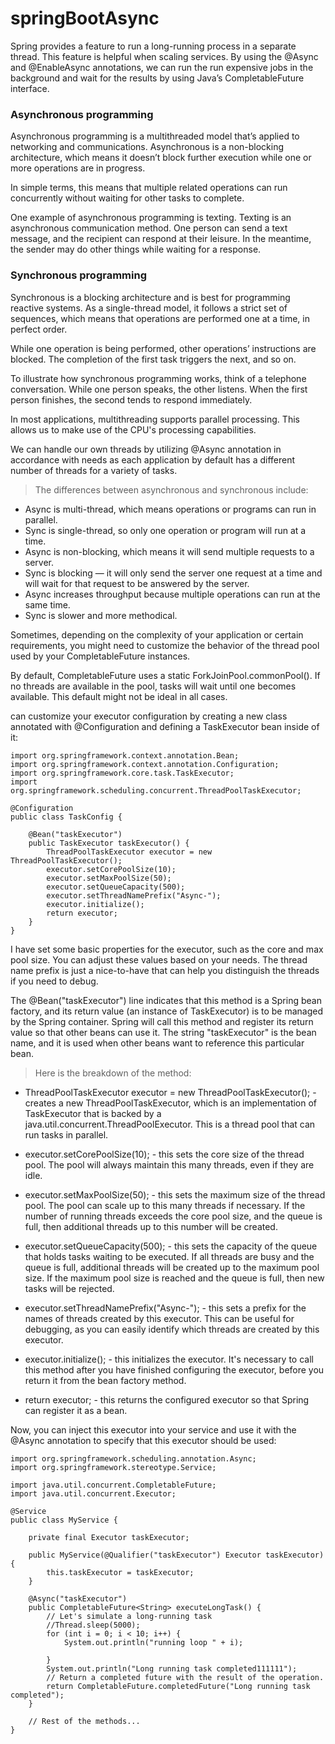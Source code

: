 # springBootAsync

Spring provides a feature to run a long-running process in a separate thread. This feature is helpful when scaling services. By using the @Async and @EnableAsync annotations, we can run the run expensive jobs in the background and wait for the results by using Java’s CompletableFuture interface.

### Asynchronous programming
Asynchronous programming is a multithreaded model that’s applied to networking and communications. Asynchronous is a non-blocking architecture, which means it doesn’t block further execution while one or more operations are in progress. 

In simple terms, this means that multiple related operations can run concurrently without waiting for other tasks to complete. 

One example of asynchronous programming  is texting. Texting is an asynchronous communication method. One person can send a text message, and the recipient can respond at their leisure. In the meantime, the sender may do other things while waiting for a response.

### Synchronous programming
Synchronous is a blocking architecture and is best for programming reactive systems. As a single-thread model, it follows a strict set of sequences, which means that operations are performed one at a time, in perfect order.

While one operation is being performed, other operations’ instructions are blocked. The completion of the first task triggers the next, and so on.

To illustrate how synchronous programming works, think of a telephone conversation. While one person speaks, the other listens. When the first person finishes, the second tends to respond immediately.


In most applications, multithreading supports parallel processing. This allows us to make use of the CPU's processing capabilities.

We can handle our own threads by utilizing @Async annotation in accordance with needs as each application by default has a different number of threads for a variety of tasks.


>  The differences between asynchronous and synchronous include:
* Async is multi-thread, which means operations or programs can run in parallel.
* Sync is single-thread, so only one operation or program will run at a time.
* Async is non-blocking, which means it will send multiple requests to a server.
* Sync is blocking — it will only send the server one request at a time and will wait for that request to be answered by the server.
* Async increases throughput because multiple operations can run at the same time.
* Sync is slower and more methodical.

Sometimes, depending on the complexity of your application or certain requirements, you might need to customize the behavior of the thread pool used by your CompletableFuture instances.

By default, CompletableFuture uses a static ForkJoinPool.commonPool(). If no threads are available in the pool, tasks will wait until one becomes available. This default might not be ideal in all cases.

can customize your executor configuration by creating a new class annotated with @Configuration and defining a TaskExecutor bean inside of it:

```
import org.springframework.context.annotation.Bean;
import org.springframework.context.annotation.Configuration;
import org.springframework.core.task.TaskExecutor;
import org.springframework.scheduling.concurrent.ThreadPoolTaskExecutor;

@Configuration
public class TaskConfig {

    @Bean("taskExecutor")
    public TaskExecutor taskExecutor() {
        ThreadPoolTaskExecutor executor = new ThreadPoolTaskExecutor();
        executor.setCorePoolSize(10);
        executor.setMaxPoolSize(50);
        executor.setQueueCapacity(500);
        executor.setThreadNamePrefix("Async-");
        executor.initialize();
        return executor;
    }
}
```

  I have set some basic properties for the executor, such as the core and max pool size. You can adjust these values based on your needs. The thread name prefix is just a nice-to-have that can help you distinguish the threads if you need to debug.
 
The @Bean("taskExecutor") line indicates that this method is a Spring bean factory, and its return value (an instance of TaskExecutor) is to be managed by the Spring container. Spring will call this method and register its return value so that other beans can use it. The string "taskExecutor" is the bean name, and it is used when other beans want to reference this particular bean.

> Here is the breakdown of the method:

* ThreadPoolTaskExecutor executor = new ThreadPoolTaskExecutor(); - creates a new ThreadPoolTaskExecutor, which is an implementation of TaskExecutor that is backed by a java.util.concurrent.ThreadPoolExecutor. This is a thread pool that can run tasks in parallel.

* executor.setCorePoolSize(10); - this sets the core size of the thread pool. The pool will always maintain this many threads, even if they are idle.

* executor.setMaxPoolSize(50); - this sets the maximum size of the thread pool. The pool can scale up to this many threads if necessary. If the number of running threads exceeds the core pool size, and the queue is full, then additional threads up to this number will be created.

* executor.setQueueCapacity(500); - this sets the capacity of the queue that holds tasks waiting to be executed. If all threads are busy and the queue is full, additional threads will be created up to the maximum pool size. If the maximum pool size is reached and the queue is full, then new tasks will be rejected.

* executor.setThreadNamePrefix("Async-"); - this sets a prefix for the names of threads created by this executor. This can be useful for debugging, as you can easily identify which threads are created by this executor.

* executor.initialize(); - this initializes the executor. It's necessary to call this method after you have finished configuring the executor, before you return it from the bean factory method.

* return executor; - this returns the configured executor so that Spring can register it as a bean.
  
Now, you can inject this executor into your service and use it with the @Async annotation to specify that this executor should be used:

```
import org.springframework.scheduling.annotation.Async;
import org.springframework.stereotype.Service;

import java.util.concurrent.CompletableFuture;
import java.util.concurrent.Executor;

@Service
public class MyService {

    private final Executor taskExecutor;

    public MyService(@Qualifier("taskExecutor") Executor taskExecutor) {
        this.taskExecutor = taskExecutor;
    }

    @Async("taskExecutor")
    public CompletableFuture<String> executeLongTask() {
        // Let's simulate a long-running task
        //Thread.sleep(5000);
        for (int i = 0; i < 10; i++) {
            System.out.println("running loop " + i);

        }
        System.out.println("Long running task completed111111");
        // Return a completed future with the result of the operation.
        return CompletableFuture.completedFuture("Long running task completed");
    }
    
    // Rest of the methods...
}

```
